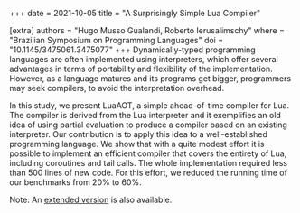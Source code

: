 +++
date  = 2021-10-05
title = "A Surprisingly Simple Lua Compiler"

[extra]
authors = "Hugo Musso Gualandi, Roberto Ierusalimschy"
where   = "Brazilian Symposium on Programming Languages"
doi     = "10.1145/3475061.3475077"
+++
Dynamically-typed programming languages are often implemented
using interpreters, which offer several advantages in terms of portability
and flexibility of the implementation. However, as a language
matures and its programs get bigger, programmers may seek compilers,
to avoid the interpretation overhead.

In this study, we present LuaAOT, a simple ahead-of-time compiler for Lua.
The compiler is derived from the Lua interpreter and
it exemplifies an old idea of using partial evaluation to produce a
compiler based on an existing interpreter. Our contribution is to
apply this idea to a well-established programming language. We
show that with a quite modest effort it is possible to implement an
efficient compiler that covers the entirety of Lua, including coroutines and tail calls.
The whole implementation required less than
500 lines of new code. For this effort, we reduced the running time
of our benchmarks from 20% to 60%.

Note: An [extended version](@/publications/2022-LuaAOT-ext.md) is also available.
